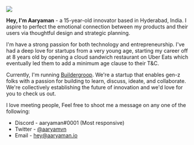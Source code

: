 <img src="https://media.discordapp.net/attachments/864826842707132446/930809278279848036/Profile_Banner_GH.png" />


**Hey, I'm Aaryaman** - a 15-year-old innovator based in Hyderabad, India. I aspire to perfect the emotional connection between my products and their users via thoughtful design and strategic planning. 

I'm have a strong passion for both technology and entrepreneurship. I've had a deep love for startups from a very young age, starting my career off at 8 years old by opening a cloud sandwich restaurant on Uber Eats which eventually led them to add a minimum age clause to their T&C.

Currently, I'm running <a href="https://buildergroop.com">Buildergroop</a>. We're a startup that enables gen-z folks with a passion for building to learn, discuss, ideate, and collaborate. We're collectively establishing the future of innovation and we'd love for you to check us out.

I love meeting people, Feel free to shoot me a message on any one of the following:

- Discord - aaryaman#0001 (Most responsive)
- Twitter - <a href="https://twitter.com/aaryamvn">@aaryamvn</a> 
- Email - <a href="mailto:hey@aaryaman.io">hey@aaryaman.io</a>

